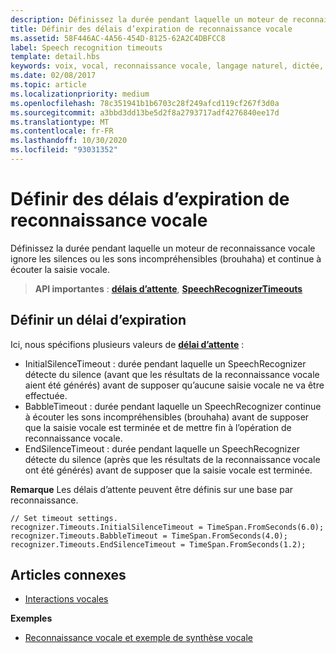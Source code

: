 ```yaml
---
description: Définissez la durée pendant laquelle un moteur de reconnaissance vocale ignore les silences ou les sons incompréhensibles (brouhaha) et continue à écouter la saisie vocale.
title: Définir des délais d’expiration de reconnaissance vocale
ms.assetid: 58F446AC-4A56-454D-8125-62A2C4DBFCC8
label: Speech recognition timeouts
template: detail.hbs
keywords: voix, vocal, reconnaissance vocale, langage naturel, dictée, saisie, interaction utilisateur
ms.date: 02/08/2017
ms.topic: article
ms.localizationpriority: medium
ms.openlocfilehash: 78c351941b1b6703c28f249afcd119cf267f3d0a
ms.sourcegitcommit: a3bbd3dd13be5d2f8a2793717adf4276840ee17d
ms.translationtype: MT
ms.contentlocale: fr-FR
ms.lasthandoff: 10/30/2020
ms.locfileid: "93031352"
---
```

# <a name="set-speech-recognition-timeouts"></a>Définir des délais d’expiration de reconnaissance vocale


Définissez la durée pendant laquelle un moteur de reconnaissance vocale ignore les silences ou les sons incompréhensibles (brouhaha) et continue à écouter la saisie vocale.

> **API importantes** : [**délais d’attente**](/uwp/api/windows.media.speechrecognition.speechrecognizer.timeouts), [**SpeechRecognizerTimeouts**](/uwp/api/Windows.Media.SpeechRecognition.SpeechRecognizerTimeouts)

## <a name="set-a-timeout"></a>Définir un délai d’expiration


Ici, nous spécifions plusieurs valeurs de [**délai d’attente**](/uwp/api/windows.media.speechrecognition.speechrecognizer.timeouts) :

-   InitialSilenceTimeout : durée pendant laquelle un SpeechRecognizer détecte du silence (avant que les résultats de la reconnaissance vocale aient été générés) avant de supposer qu’aucune saisie vocale ne va être effectuée.
-   BabbleTimeout : durée pendant laquelle un SpeechRecognizer continue à écouter les sons incompréhensibles (brouhaha) avant de supposer que la saisie vocale est terminée et de mettre fin à l’opération de reconnaissance vocale.
-   EndSilenceTimeout : durée pendant laquelle un SpeechRecognizer détecte du silence (après que les résultats de la reconnaissance vocale ont été générés) avant de supposer que la saisie vocale est terminée.

**Remarque**  Les délais d’attente peuvent être définis sur une base par reconnaissance.

 

```CSharp
// Set timeout settings.
recognizer.Timeouts.InitialSilenceTimeout = TimeSpan.FromSeconds(6.0);
recognizer.Timeouts.BabbleTimeout = TimeSpan.FromSeconds(4.0);
recognizer.Timeouts.EndSilenceTimeout = TimeSpan.FromSeconds(1.2);
```

## <a name="related-articles"></a>Articles connexes

* [Interactions vocales](speech-interactions.md)

**Exemples**

* [Reconnaissance vocale et exemple de synthèse vocale](https://github.com/Microsoft/Windows-universal-samples/tree/master/Samples/SpeechRecognitionAndSynthesis)
